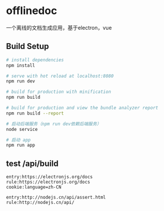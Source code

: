 # offlinedoc

一个离线的文档生成应用，基于electron，vue

## Build Setup

``` bash
# install dependencies
npm install

# serve with hot reload at localhost:8080
npm run dev

# build for production with minification
npm run build

# build for production and view the bundle analyzer report
npm run build --report

# 启动后端服务（npm run dev依赖后端服务）
node service

# 启动 app
npm run app
```

## test /api/build
```
entry:https://electronjs.org/docs
rule:https://electronjs.org/docs
cookie:language=zh-CN

entry:http://nodejs.cn/api/assert.html
rule:http://nodejs.cn/api/
```
